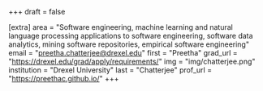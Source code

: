 +++
draft = false

[extra]
area = "Software engineering, machine learning and natural language processing applications to software engineering, software data analytics, mining software repositories, empirical software engineering"
email = "preetha.chatterjee@drexel.edu"
first = "Preetha"
grad_url = "https://drexel.edu/grad/apply/requirements/"
img = "img/chatterjee.png"
institution = "Drexel University"
last = "Chatterjee"
prof_url = "https://preethac.github.io/"
+++